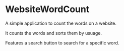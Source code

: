# WebsiteWordCount

A simple application to count the words on a website.

It counts the words and sorts them by usuage.

Features a search button to search for a specific word.